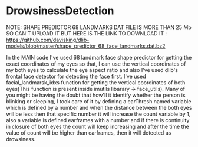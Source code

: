 # DrowsinessDetection

NOTE: SHAPE PREDICTOR 68 LANDMARKS DAT FILE IS MORE THAN 25 Mb SO CAN'T UPLOAD IT BUT HERE IS THE LINK TO DOWNLOAD IT : https://github.com/davisking/dlib-models/blob/master/shape_predictor_68_face_landmarks.dat.bz2


In the MAIN code I've used 68 landmark face shape predictor for getting the exact coordinates of my eyes so that, I can use the vertical coordinates of my both eyes to calculate the eye aspect ratio and also I've used dlib's frontal face detector for detecting the face first. I've used facial_landmarsk_idxs function for getting the vertical coordinates of both eyes(This function is present inside imutils libarary -> face_utils). Many of you might be having the doubt that how'll it identify whether the person is blinking or sleeping, I took care of it by defining a earThresh named variable which is defined by a number and when the distance between the both eyes will be less then that specific number it will increase the count variable by 1, also a variable is defined earframes with a number and if there is continuity in closure of both eyes the count will keep increasing and after the time the value of count will be higher than earframes, then it will detected as drowsiness.

